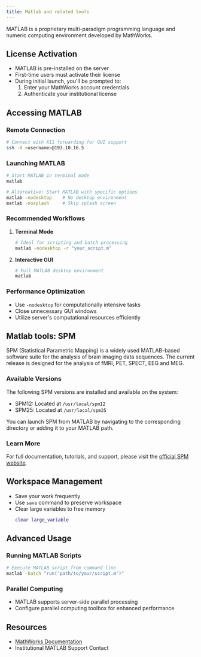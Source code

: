 ```yaml
---
title: Matlab and related tools
---
```


MATLAB is a proprietary multi-paradigm programming language and numeric computing environment developed by MathWorks. 

## License Activation
- MATLAB is pre-installed on the server
- First-time users must activate their license
- During initial launch, you'll be prompted to:
    1. Enter your MathWorks account credentials
    2. Authenticate your institutional license

## Accessing MATLAB

### Remote Connection
```bash
# Connect with X11 forwarding for GUI support
ssh -X <username>@193.10.16.5
```

### Launching MATLAB
```bash
# Start MATLAB in terminal mode
matlab

# Alternative: Start MATLAB with specific options
matlab -nodesktop    # No desktop environment
matlab -nosplash     # Skip splash screen
```

### Recommended Workflows

1. **Terminal Mode**
   ```bash
   # Ideal for scripting and batch processing
   matlab -nodesktop -r "your_script.m"
   ```

2. **Interactive GUI**
   ```bash
   # Full MATLAB desktop environment
   matlab
   ```

### Performance Optimization
- Use `-nodesktop` for computationally intensive tasks
- Close unnecessary GUI windows
- Utilize server's computational resources efficiently

## Matlab tools: SPM
SPM (Statistical Parametric Mapping) is a widely used MATLAB-based software suite for the analysis of brain imaging data sequences. 
The current release is designed for the analysis of fMRI, PET, SPECT, EEG and MEG.

### Available Versions
The following SPM versions are installed and available on the system:

- SPM12: Located at `/usr/local/spm12`
- SPM25: Located at `/usr/local/spm25`

You can launch SPM from MATLAB by navigating to the corresponding directory or adding it to your MATLAB path.

### Learn More
For full documentation, tutorials, and support, please visit the [official SPM website](https://www.fil.ion.ucl.ac.uk/spm/).

## Workspace Management
- Save your work frequently
- Use `save` command to preserve workspace
- Clear large variables to free memory
  ```matlab
  clear large_variable
  ```

## Advanced Usage

### Running MATLAB Scripts
```bash
# Execute MATLAB script from command line
matlab -batch "run('path/to/your/script.m')"
```

### Parallel Computing
- MATLAB supports server-side parallel processing
- Configure parallel computing toolbox for enhanced performance

## Resources
- [MathWorks Documentation](https://www.mathworks.com/help/matlab/)
- Institutional MATLAB Support Contact


